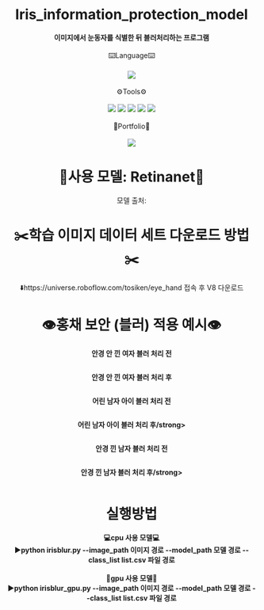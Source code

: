 # <div align="center">Iris_information_protection_model</div>

<div align="center"> <strong>이미지에서 눈동자를 식별한 뒤 블러처리하는 프로그램</strong>
    
<div align="center">
    <div style="display: inline-block; text-align: center;">
        <div><br>⌨️Language⌨️</div>
        <br>
        <img src="https://img.shields.io/badge/python-3776AB?style=flat&logo=python&logoColor=white" />
        <br><br>
        <div>⚙️Tools⚙️</div>
        <br>
        <img src="https://img.shields.io/badge/github-181717?style=flat&logo=python&logoColor=white" />
        <img src="https://img.shields.io/badge/pycharm-000000?style=flat&logo=python&logoColor=white" />
        <img src="https://img.shields.io/badge/visualstudiocode-007ACC?style=flat&logo=python&logoColor=white" />
        <img src="https://img.shields.io/badge/pytorch-EE4C2C?style=flat&logo=python&logoColor=white" />
        <img src="https://img.shields.io/badge/opencv-5C3EE8?style=flat&logo=python&logoColor=white" />
        <br><br>
        <div>📝Portfolio📝</div>
        <br>
        <img src="https://img.shields.io/badge/notion-000000?style=flat&logo=python&logoColor=white" />
    </div>
</div>

# 🧠사용 모델: Retinanet🧠

모델 출처: 

# ✂️학습 이미지 데이터 세트 다운로드 방법✂️

⬇️https://universe.roboflow.com/tosiken/eye_hand 접속 후 V8 다운로드

# 👁️홍채 보안 (블러) 적용 예시👁️

<strong>안경 안 낀 여자 블러 처리 전</strong>
<p align="center">
  <img src="">
</p>

<strong>안경 안 낀 여자 블러 처리 후</strong>
<p align="center">
  <img src="">
</p>

<strong>어린 남자 아이 블러 처리 전</strong>
<p align="center">
  <img src="">
</p>

<strong>어린 남자 아이 블러 처리 후/strong>
<p align="center">
  <img src="">
</p>

<strong>안경 낀 남자 블러 처리 전</strong>
<p align="center">
  <img src="">
</p>

<strong>안경 낀 남자 블러 처리 후/strong>
<p align="center">
  <img src="">
</p>

# 실행방법
💻<strong>cpu 사용 모델</strong>💻<br>
▶️python irisblur.py --image_path 이미지 경로 --model_path 모델 경로 --class_list list.csv 파일 경로<br><br>
🚀<strong>gpu 사용 모델</strong>🚀<br>
▶️python irisblur_gpu.py --image_path 이미지 경로 --model_path 모델 경로 --class_list list.csv 파일 경로
</div>
